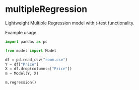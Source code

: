 # multipleRegression
Lightweight Multiple Regression model with t-test functionality.

Example usage:

```python
import pandas as pd

from model import Model

df = pd.read_csv("room.csv")
Y = df["Price"]
X = df.drop(columns=["Price"])
m = Model(Y, X)

m.regression()
```
